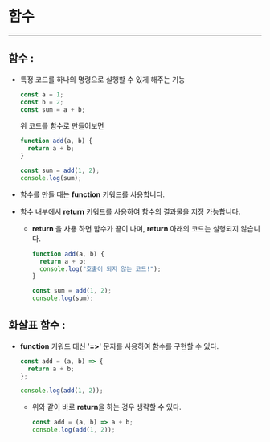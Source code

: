 # 함수

---

## 함수 :

- 특정 코드를 하나의 명령으로 실행할 수 있게 해주는 기능

  ```javascript
  const a = 1;
  const b = 2;
  const sum = a + b;
  ```

  위 코드를 함수로 만들어보면

  ```javascript
  function add(a, b) {
    return a + b;
  }

  const sum = add(1, 2);
  console.log(sum);
  ```

- 함수를 만들 때는 **function** 키워드를 사용합니다.

- 함수 내부에서 **return** 키워드를 사용하여 함수의 결과물을 지정 가능합니다.

  - **return** 을 사용 하면 함수가 끝이 나며, **return** 아래의 코드는 실행되지 않습니다.

    ```javascript
    function add(a, b) {
      return a + b;
      console.log("호출이 되지 않는 코드!");
    }

    const sum = add(1, 2);
    console.log(sum);
    ```

## 화살표 함수 :

- **function** 키워드 대신 '**=>**' 문자를 사용하여 함수를 구현할 수 있다.

  ```javascript
  const add = (a, b) => {
    return a + b;
  };

  console.log(add(1, 2));
  ```

  - 위와 같이 바로 **return**을 하는 경우 생략할 수 있다.

    ```javascript
    const add = (a, b) => a + b;
    console.log(add(1, 2));
    ```
